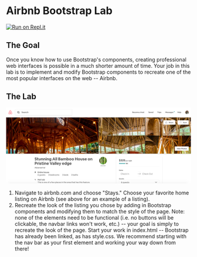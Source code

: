 # Airbnb Bootstrap Lab

[![Run on Repl.it](https://repl.it/badge/github/upperlinecode/airbnb-bootstrap-lab)](https://repl.it/github/upperlinecode/airbnb-bootstrap-lab)

## The Goal
Once you know how to use Bootstrap's components, creating professional web interfaces is possible in a much shorter amount of time. Your job in this lab is to implement and modify Bootstrap components to recreate one of the most popular interfaces on the web -- Airbnb. 
## The Lab
![sample_airbnb](https://github.com/upperlinecode/airbnb-bootstrap-lab/blob/master/Airbnb.png?raw=true)
1. Navigate to airbnb.com and choose "Stays." Choose your favorite home listing on Airbnb (see above for an example of a listing).
2. Recreate the look of the listing you chose by adding in Bootstrap components and modifying them to match the style of the page. Note: none of the elements need to be functional (i.e. no buttons will be clickable, the navbar links won't work, etc.) -- your goal is simply to recreate the look of the page. Start your work in index.html -- Bootstrap has already been linked, as has style.css. We recommend starting with the nav bar as your first element and working your way down from there!
